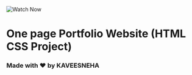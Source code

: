 ![Watch Now](./img/Design.jpg)
# One page Portfolio Website (HTML CSS Project)


### Made with ❤️ by KAVEESNEHA


  


